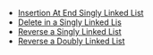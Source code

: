 - [Insertion At End Singly Linked List](https://www.geeksforgeeks.org/problems/linked-list-insertion-1587115620/1)  
- [Delete in a Singly Linked Lis](https://www.geeksforgeeks.org/problems/delete-a-node-in-single-linked-list/1)  
- [Reverse a Singly Linked List](https://leetcode.com/problems/reverse-linked-list/description/)  
- [Reverse a Doubly Linked List](https://www.geeksforgeeks.org/problems/reverse-a-doubly-linked-list/1)
